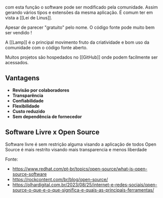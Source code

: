 com esta função o software pode ser  modificado pela comunidade. Assim gerando vários tipos e extensões da mesma aplicação. É comum ter em vista a [[Lei de Linus]].

Apesar de parecer "gratuito" pelo nome. O código fonte pode muito bem ser vendido !

A [[Lamp]] é o principal movimento fruto da criatividade e bom uso da comunidade com o código fonte aberto.

Muitos projetos são hospedados no [[GitHub]] onde podem facilmente ser acessados.

## Vantagens 
- **Revisão por colaboradores**
- **Transparência**
- **Confiabilidade**
- **Flexibilidade**
- **Custo reduzido**
- **Sem dependência de fornecedor**
## Software Livre x Open Source
Software livre é sem restrição alguma visando a aplicação de todos
Open Source é mais restrito visando mais transparencia e menos liberdade


Fonte: 
- https://www.redhat.com/pt-br/topics/open-source/what-is-open-source-software
- https://rockcontent.com/br/blog/open-source/
- https://olhardigital.com.br/2023/08/25/internet-e-redes-sociais/open-source-o-que-e-o-que-significa-e-quais-as-principais-ferramentas/


